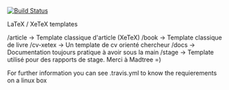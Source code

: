 [![Build Status](https://secure.travis-ci.org/sieben/latex.png)](http://travis-ci.org/sieben/latex)


LaTeX / XeTeX templates

/article -> Template classique d'article (XeTeX)
/book -> Template classique de livre
/cv-xetex -> Un template de cv orienté chercheur
/docs -> Documentation toujours pratique à avoir sous la main
/stage -> Template utilisé pour des rapports de stage. Merci à Madtree =)


For further information you can see .travis.yml to know the
requierements on a linux box
